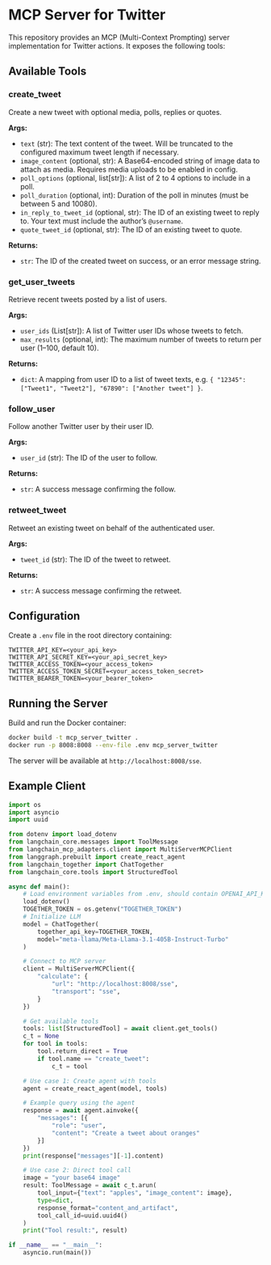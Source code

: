 # MCP Server for Twitter

This repository provides an MCP (Multi-Context Prompting) server implementation for Twitter actions. It exposes the following tools:

## Available Tools

### create_tweet
Create a new tweet with optional media, polls, replies or quotes.

**Args:**
- `text` (str): The text content of the tweet. Will be truncated to the configured maximum tweet length if necessary.
- `image_content` (optional, str): A Base64-encoded string of image data to attach as media. Requires media uploads to be enabled in config.
- `poll_options` (optional, list[str]): A list of 2 to 4 options to include in a poll.
- `poll_duration` (optional, int): Duration of the poll in minutes (must be between 5 and 10080).
- `in_reply_to_tweet_id` (optional, str): The ID of an existing tweet to reply to. Your text must include the author’s `@username`.
- `quote_tweet_id` (optional, str): The ID of an existing tweet to quote.

**Returns:**
- `str`: The ID of the created tweet on success, or an error message string.

### get_user_tweets
Retrieve recent tweets posted by a list of users.

**Args:**
- `user_ids` (List[str]): A list of Twitter user IDs whose tweets to fetch.
- `max_results` (optional, int): The maximum number of tweets to return per user (1–100, default 10).

**Returns:**
- `dict`: A mapping from user ID to a list of tweet texts, e.g. `{ "12345": ["Tweet1", "Tweet2"], "67890": ["Another tweet"] }`.

### follow_user
Follow another Twitter user by their user ID.

**Args:**
- `user_id` (str): The ID of the user to follow.

**Returns:**
- `str`: A success message confirming the follow.

### retweet_tweet
Retweet an existing tweet on behalf of the authenticated user.

**Args:**
- `tweet_id` (str): The ID of the tweet to retweet.

**Returns:**
- `str`: A success message confirming the retweet.

## Configuration

Create a `.env` file in the root directory containing:

```
TWITTER_API_KEY=<your_api_key>
TWITTER_API_SECRET_KEY=<your_api_secret_key>
TWITTER_ACCESS_TOKEN=<your_access_token>
TWITTER_ACCESS_TOKEN_SECRET=<your_access_token_secret>
TWITTER_BEARER_TOKEN=<your_bearer_token>
```

## Running the Server

Build and run the Docker container:

```bash
docker build -t mcp_server_twitter .
docker run -p 8008:8008 --env-file .env mcp_server_twitter
```

The server will be available at `http://localhost:8008/sse`.

## Example Client

```python
import os
import asyncio
import uuid

from dotenv import load_dotenv
from langchain_core.messages import ToolMessage
from langchain_mcp_adapters.client import MultiServerMCPClient
from langgraph.prebuilt import create_react_agent
from langchain_together import ChatTogether
from langchain_core.tools import StructuredTool

async def main():
    # Load environment variables from .env, should contain OPENAI_API_KEY
    load_dotenv()
    TOGETHER_TOKEN = os.getenv("TOGETHER_TOKEN")
    # Initialize LLM
    model = ChatTogether(
        together_api_key=TOGETHER_TOKEN,
        model="meta-llama/Meta-Llama-3.1-405B-Instruct-Turbo"
    )

    # Connect to MCP server
    client = MultiServerMCPClient({
        "calculate": {
            "url": "http://localhost:8008/sse",
            "transport": "sse",
        }
    })

    # Get available tools
    tools: list[StructuredTool] = await client.get_tools()
    c_t = None
    for tool in tools:
        tool.return_direct = True
        if tool.name == "create_tweet":
            c_t = tool

    # Use case 1: Create agent with tools
    agent = create_react_agent(model, tools)

    # Example query using the agent
    response = await agent.ainvoke({
        "messages": [{
            "role": "user",
            "content": "Create a tweet about oranges"
        }]
    })
    print(response["messages"][-1].content)

    # Use case 2: Direct tool call
    image = "your base64 image"
    result: ToolMessage = await c_t.arun(
        tool_input={"text": "apples", "image_content": image},
        type=dict,
        response_format="content_and_artifact",
        tool_call_id=uuid.uuid4()
    )
    print("Tool result:", result)

if __name__ == "__main__":
    asyncio.run(main())
```
